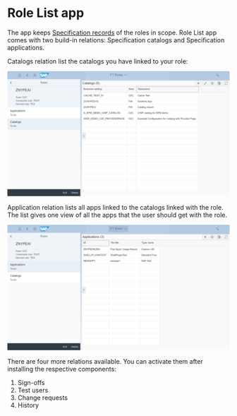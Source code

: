 # Role List app

The app keeps [Specification records](../../to-be.md) of the roles in scope. Role List app comes with two build-in relations: Specification catalogs and Specification applications. 

Catalogs relation list the catalogs you have linked to your role:

[![](res/ro-cats.png)](res/ro-cats.png)

Application relation lists all apps linked to the catalogs linked with the role. The list gives one view of all the apps that the user should get with the role.

[![](res/ro-apps.png)](res/ro-apps.png)

There are four more relations available. You can activate them after installing the respective components:

1. Sign-offs
2. Test users
3. Change requests
4. History
